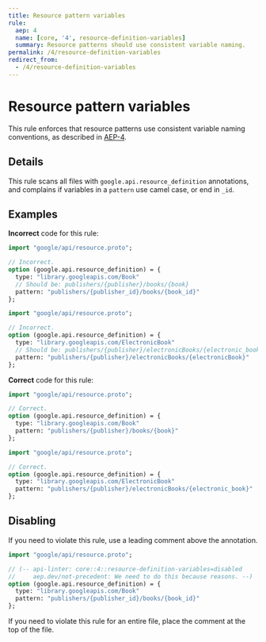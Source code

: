 ```yaml
---
title: Resource pattern variables
rule:
  aep: 4
  name: [core, '4', resource-definition-variables]
  summary: Resource patterns should use consistent variable naming.
permalink: /4/resource-definition-variables
redirect_from:
  - /4/resource-definition-variables
---
```


# Resource pattern variables

This rule enforces that resource patterns use consistent variable naming
conventions, as described in [AEP-4][].

## Details

This rule scans all files with `google.api.resource_definition` annotations, and
complains if variables in a `pattern` use camel case, or end in `_id`.

## Examples

**Incorrect** code for this rule:

```proto
import "google/api/resource.proto";

// Incorrect.
option (google.api.resource_definition) = {
  type: "library.googleapis.com/Book"
  // Should be: publishers/{publisher}/books/{book}
  pattern: "publishers/{publisher_id}/books/{book_id}"
};
```

```proto
import "google/api/resource.proto";

// Incorrect.
option (google.api.resource_definition) = {
  type: "library.googleapis.com/ElectronicBook"
  // Should be: publishers/{publisher}/electronicBooks/{electronic_book}
  pattern: "publishers/{publisher}/electronicBooks/{electronicBook}"
};
```

**Correct** code for this rule:

```proto
import "google/api/resource.proto";

// Correct.
option (google.api.resource_definition) = {
  type: "library.googleapis.com/Book"
  pattern: "publishers/{publisher}/books/{book}"
};
```

```proto
import "google/api/resource.proto";

// Correct.
option (google.api.resource_definition) = {
  type: "library.googleapis.com/ElectronicBook"
  pattern: "publishers/{publisher}/electronicBooks/{electronic_book}"
};
```

## Disabling

If you need to violate this rule, use a leading comment above the annotation.

```proto
import "google/api/resource.proto";

// (-- api-linter: core::4::resource-definition-variables=disabled
//     aep.dev/not-precedent: We need to do this because reasons. --)
option (google.api.resource_definition) = {
  type: "library.googleapis.com/Book"
  pattern: "publishers/{publisher_id}/books/{book_id}"
};
```

If you need to violate this rule for an entire file, place the comment at the
top of the file.

[aep-4]: http://aep.dev/4
[aep.dev/not-precedent]: https://aep.dev/not-precedent
